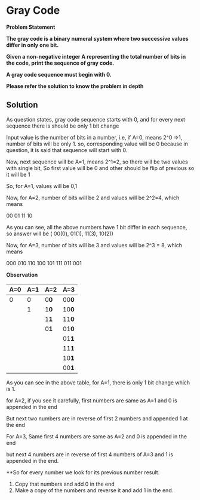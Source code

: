 # Gray Code #

**Problem Statement**

**The gray code is a binary numeral system where two successive values differ in only one bit.**

**Given a non-negative integer A representing the total number of bits in the code, print the sequence of gray code.**

**A gray code sequence must begin with 0.**

**Please refer the solution to know the problem in depth**

## Solution ##

As question states, gray code sequence starts with 0, and for every next sequence there is should be only 1 bit change

Input value is the number of bits in a number, i.e, if A=0, means 2^0 =>1, number of bits will be only 1. so, corresponding value will be 0 because in question, it is said that sequence will start with 0.

Now, next sequence will be A=1, means 2^1=2, so there will be two values with single bit, So first value will be 0 and other should be flip of previous so it will be 1

So, for A=1, values will be 0,1

Now, for A=2, number of bits will be 2 and values will be 2^2=4, which means

00
01
11
10

As you can see, all the above numbers have 1 bit differ in each sequence, so answer will be ( 00(0), 01(1), 11(3), 10(2))

Now, for A=3, number of bits will be 3 and values will be 2^3 = 8, which means

000
010
110
100
101
111
011
001

**Observation**

| A=0  |  A=1  |  A=2   |  A=3    |
|------|-------|--------|---------|
|  0   |   0   |  0**0**|   00**0**|
|      |   1   |  1**0**|   10**0**      |
|      |       |  1**1**|   11**0**      |
|      |       |  0**1**|   01**0**      |
|      |       |        |   01**1**      |
|      |       |        |   11**1**
|      |       |        |   10**1**
|      |       |        |   00**1**


As you can see in the above table, for A=1, there is only 1 bit change which is 1.

for A=2, if you see it carefully, first numbers are same as A=1 and 0 is appended in the end

But next two numbers are in reverse of first 2 numbers and appended 1 at the end

For A=3, Same first 4 numbers are same as A=2 and 0 is appended in the end

but next 4 numbers are in reverse of first 4 numbers of A=3 and 1 is appended in the end.

**So for every number we look for its previous number result.

1. Copy that numbers and add 0 in the end
2. Make a copy of the numbers and reverse it and add 1 in the end.
